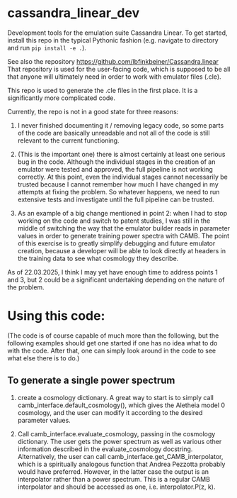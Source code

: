 # cassandra_linear_dev
 Development tools for the emulation suite Cassandra Linear. To get started, install this repo in the typical Pythonic fashion (e.g. navigate to directory and run `pip install -e .`).

See also the repository https://github.com/lbfinkbeiner/Cassandra.linear
That repository is used for the user-facing code, which is supposed to be all that anyone will ultimately need in order to work with emulator files (.cle).

This repo is used to generate the .cle files in the first place. It is a significantly more complicated code.

Currently, the repo is not in a good state for three reasons:
1. I never finished documenting it / removing legacy code, so some parts of the code are basically unreadable and not all of the code is still relevant to the current functioning.

2. (This is the important one) there is almost certainly at least one serious bug in the code. Although the individual stages in the creation of an emulator were tested and approved, the full pipeline is not working correctly. At this point, even the individual stages cannot necessarily be trusted because I cannot remember how much I have changed in my attempts at fixing the problem. So whatever happens, we need to run extensive tests and investigate until the full pipeline can be trusted.

3. As an example of a big change mentioned in point 2: when I had to stop working on the code and switch to patent studies, I was still in the middle of switching the way that the emulator builder reads in parameter values in order to generate training power spectra with CAMB. The point of this exercise is to greatly simplify debugging and future emulator creation, because a developer will be able to look directly at headers in the training data to see what cosmology they describe.

As of 22.03.2025, I think I may yet have enough time to address points 1 and 3, but 2 could be a significant undertaking depending on the nature of the problem.

# Using this code: 

(The code is of course capable of much more than the following, but the following examples should get one started if one has no idea what to do with the code. After that, one can simply look around in the code to see what else there is to do.)

## To generate a single power spectrum

1. create a cosmology dictionary. A great way to start is to simply call camb_interface.default_cosmology(), which gives the Aletheia model 0 cosmology, and the user can modify it according to the desired parameter values.

2. Call camb_interface.evaluate_cosmology, passing in the cosmology dictionary. The user gets the power spectrum as well as various other information described in the evaluate_cosmology docstring. Alternatively, the user can call camb_interface.get_CAMB_interpolator, which is a spiritually analogous function that Andrea Pezzotta probably would have preferred. However, in the latter case the output is an interpolator rather than a power spectrum. This is a regular CAMB interpolator and should be accessed as one, i.e. interpolator.P(z, k).

